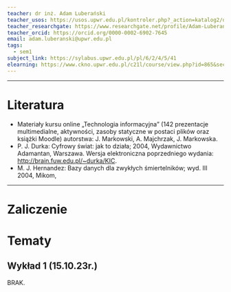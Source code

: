 ```yaml
---
teacher: dr inż. Adam Luberański
teacher_usos: https://usos.upwr.edu.pl/kontroler.php?_action=katalog2/osoby/pokazOsobe&os_id=16532
teacher_researchgate: https://www.researchgate.net/profile/Adam-Luberanski
teacher_orcid: https://orcid.org/0000-0002-6902-7645
email: adam.luberanski@upwr.edu.pl
tags:
  - sem1
subject_link: https://sylabus.upwr.edu.pl/pl/6/2/4/5/41
elearning: https://www.ckno.upwr.edu.pl/c21l/course/view.php?id=865&section=0#module-63278
---
```

---
# Literatura
- Materiały kursu online „Technologia informacyjna” (142 prezentacje multimedialne, aktywności, zasoby statyczne w postaci plików oraz książki Moodle) autorstwa: J. Markowski, A. Majchrzak, J. Markowska.
- P. J. Durka: Cyfrowy świat: jak to działa; 2004, Wydawnictwo Adamantan, Warszawa. Wersja elektroniczna poprzedniego wydania: http://brain.fuw.edu.pl/~durka/KIC.
- M. J. Hernandez: Bazy danych dla zwykłych śmiertelników; wyd. III 2004, Mikom,
---
# Zaliczenie


# Tematy
## Wykład 1 (15.10.23r.)
BRAK.